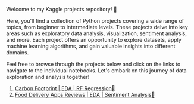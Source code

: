 Welcome to my Kaggle projects repository! 👋

Here, you'll find a collection of Python projects covering a wide range of topics, from beginner to intermediate levels. These projects delve into key areas such as exploratory data analysis, visualization, sentiment analysis, and more. Each project offers an opportunity to explore datasets, apply machine learning algorithms, and gain valuable insights into different domains. 

Feel free to browse through the projects below and click on the links to navigate to the individual notebooks. Let's embark on this journey of data exploration and analysis together!

1) [Carbon Footprint | EDA | RF Regression🌱](https://github.com/OlgaEle/Kaggle-Projects/blob/main/carbon-footprint-eda-rf-regression.ipynb)
2) [Food Delivery Apps Reviews | EDA | Sentiment Analysis🍕](food-delivery-apps-reviews-eda-sentiment-analysis.ipynb)
